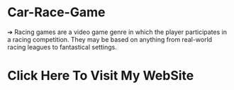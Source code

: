 # Car-Race-Game
➔ Racing games are a video game genre in which the player participates in a racing
competition. They may be based on anything from real-world racing leagues to
fantastical settings.

**<h1> Click Here To Visit My WebSite**
